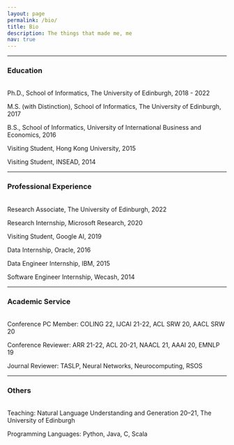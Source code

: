 ```yaml
---
layout: page
permalink: /bio/
title: Bio
description: The things that made me, me
nav: true
---
```


<!-- Download [PDF version](https://drive.google.com/file/d/1CwVFSn_jNCSWmRpYXiD8tNOvkww-M_mv/view?usp=sharing). -->

------

### Education

<br/>
Ph.D., School of Informatics, The University of Edinburgh, 2018 - 2022

M.S. (with Distinction), School of Informatics, The University of Edinburgh, 2017  

B.S., School of Informatics, University of International Business and Economics, 2016  

Visiting Student, Hong Kong University, 2015  

Visiting Student, INSEAD, 2014

------

### Professional Experience

<br/>
Research Associate, The University of Edinburgh, 2022

Research Internship, Microsoft Research, 2020

Visiting Student, Google AI, 2019

<!-- Project Collaboration ([IARPA MATERIAL](https://www.iarpa.gov/index.php/research-programs/material)), Raytheon, March 2018 - Present   -->

Data Internship, Oracle, 2016  

Data Engineer Internship, IBM, 2015  

Software Engineer Internship, Wecash, 2014

------

### Academic Service

<br/>
Conference PC Member: COLING 22, IJCAI 21-22, ACL SRW 20, AACL SRW 20

Conference Reviewer: ARR 21-22, ACL 20-21, NAACL 21, AAAI 20, EMNLP 19

Journal Reviewer: TASLP, Neural Networks, Neurocomputing, RSOS

------

### Others

<br/>
Teaching: Natural Language Understanding and Generation 20–21, The University of Edinburgh

Programming Languages: Python, Java, C, Scala